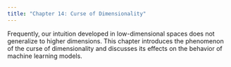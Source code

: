 ```yaml
---
title: "Chapter 14: Curse of Dimensionality"
---
```

Frequently, our intuition developed in low-dimensional spaces does not generalize to higher dimensions. This chapter introduces the phenomenon of the curse of dimensionality and discusses its effects on the behavior of machine learning models.